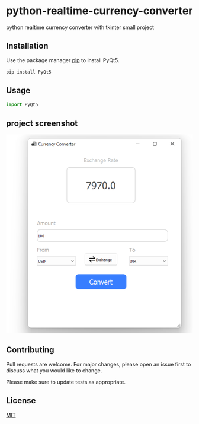 # python-realtime-currency-converter

python realtime currency converter with tkinter small project

## Installation

Use the package manager [pip](https://pip.pypa.io/en/stable/) to install PyQt5.

```bash
pip install PyQt5
```

## Usage

```python
import PyQt5

```

## project screenshot

![screenshoot](https://github.com/anshitmishra/python-realtime-currency-converter/blob/main/image/Screenshot.png?raw=true)

## Contributing
Pull requests are welcome. For major changes, please open an issue first to discuss what you would like to change.

Please make sure to update tests as appropriate.

## License
[MIT](https://choosealicense.com/licenses/mit/)
